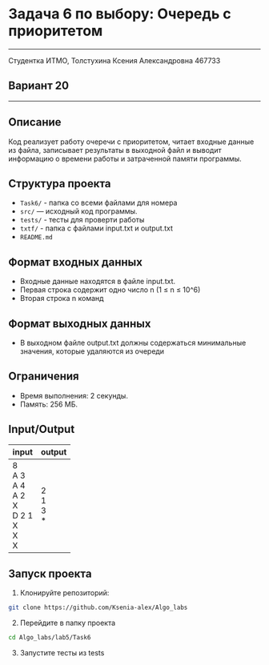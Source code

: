 # Задача 6 по выбору: Очередь с приоритетом
___
Студентка ИТМО, Толстухина Ксения Александровна 467733

## Вариант 20
___

## Описание
Код реализует работу очеречи с приоритетом,
читает входные данные из файла, записывает результаты в выходной файл 
и выводит информацию о времени работы и затраченной памяти программы.

## Структура проекта
- `Task6/` - папка со всеми файлами для номера
- `src/` — исходный код программы.
- `tests/` - тесты для проверти работы
- `txtf/` - папка с файлами input.txt и output.txt
- `README.md`

## Формат входных данных
- Входные данные находятся в файле input.txt.
- Первая строка содержит одно число n (1 ≤ n ≤ 10^6)
- Вторая строка n команд

## Формат выходных данных
- В выходном файле output.txt должны содержаться минимальные значения, которые удаляются из очереди

## Ограничения
- Время выполнения: 2 секунды.
- Память: 256 МБ.

## Input/Output
| input                                                                   | output                  |
|-------------------------------------------------------------------------|-------------------------|
| 8  <br/>А 3  <br/>А 4 <br/>А 2  <br/>Х <br/>D 2 1 <br/>X <br/>X  <br/>Х | 2 <br/>1 <br/>3  <br/>* |


## Запуск проекта
1. Клонируйте репозиторий:
```bash
git clone https://github.com/Ksenia-alex/Algo_labs
```

2. Перейдите в папку проекта
```bash
cd Algo_labs/lab5/Task6
```

3. Запустите тесты из tests
